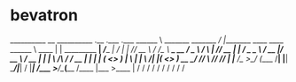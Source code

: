 # bevatron


__________                     __                         __________       .__                    .___         .___
\______   \ _______  _______ _/  |________  ____   ____   \______   \ ____ |  |   _________     __| _/____   __| _/
 |    |  _// __ \  \/ /\__  \\   __\_  __ \/  _ \ /    \   |       _// __ \|  |  /  _ \__  \   / __ |/ __ \ / __ | 
 |    |   \  ___/\   /  / __ \|  |  |  | \(  <_> )   |  \  |    |   \  ___/|  |_(  <_> ) __ \_/ /_/ \  ___// /_/ | 
 |______  /\___  >\_/  (____  /__|  |__|   \____/|___|  /  |____|_  /\___  >____/\____(____  /\____ |\___  >____ | 
        \/     \/           \/                        \/          \/     \/                \/      \/    \/     \/ 
